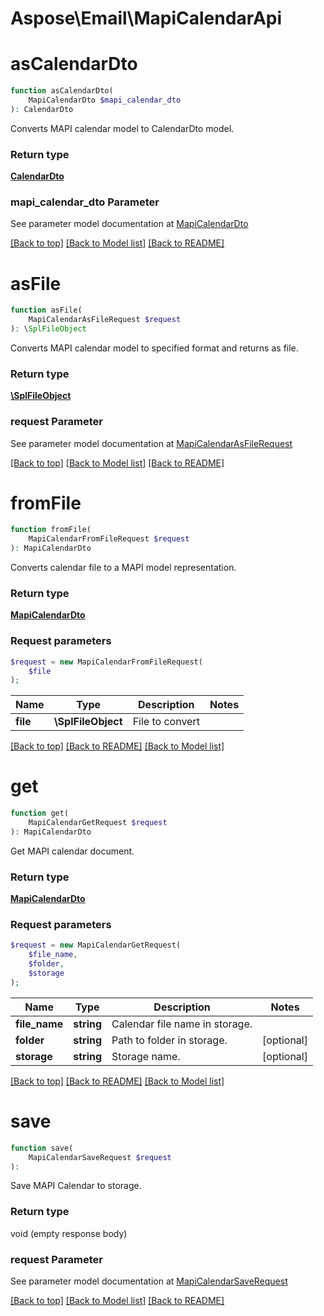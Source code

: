 # Aspose\Email\MapiCalendarApi

            
# asCalendarDto

```php
function asCalendarDto(
    MapiCalendarDto $mapi_calendar_dto
): CalendarDto 
```

Converts MAPI calendar model to CalendarDto model.

### Return type

[**CalendarDto**](CalendarDto.md)

### mapi_calendar_dto Parameter

See parameter model documentation at [MapiCalendarDto](MapiCalendarDto.md)

[[Back to top]](#) [[Back to Model list]](Models.md) [[Back to README]](README.md)
            
# asFile

```php
function asFile(
    MapiCalendarAsFileRequest $request
): \SplFileObject 
```

Converts MAPI calendar model to specified format and returns as file.

### Return type

[**\SplFileObject**](\SplFileObject.md)

### request Parameter

See parameter model documentation at [MapiCalendarAsFileRequest](MapiCalendarAsFileRequest.md)

[[Back to top]](#) [[Back to Model list]](Models.md) [[Back to README]](README.md)
            
# **fromFile**
```php
function fromFile(
    MapiCalendarFromFileRequest $request
): MapiCalendarDto 
```
Converts calendar file to a MAPI model representation.

### Return type

[**MapiCalendarDto**](MapiCalendarDto.md)

### Request parameters
```php
$request = new MapiCalendarFromFileRequest(
    $file
);
```


Name | Type | Description  | Notes
------------- | ------------- | ------------- | -------------
 **file** | **\SplFileObject**| File to convert |

[[Back to top]](#)  [[Back to README]](README.md) [[Back to Model list]](Models.md)

            
# **get**
```php
function get(
    MapiCalendarGetRequest $request
): MapiCalendarDto 
```
Get MAPI calendar document.

### Return type

[**MapiCalendarDto**](MapiCalendarDto.md)

### Request parameters
```php
$request = new MapiCalendarGetRequest(
    $file_name,
    $folder,
    $storage
);
```


Name | Type | Description  | Notes
------------- | ------------- | ------------- | -------------
 **file_name** | **string**| Calendar file name in storage. |
 **folder** | **string**| Path to folder in storage. | [optional]
 **storage** | **string**| Storage name. | [optional]

[[Back to top]](#)  [[Back to README]](README.md) [[Back to Model list]](Models.md)

            
# save

```php
function save(
    MapiCalendarSaveRequest $request
): 
```

Save MAPI Calendar to storage.

### Return type

void (empty response body)

### request Parameter

See parameter model documentation at [MapiCalendarSaveRequest](MapiCalendarSaveRequest.md)

[[Back to top]](#) [[Back to Model list]](Models.md) [[Back to README]](README.md)
